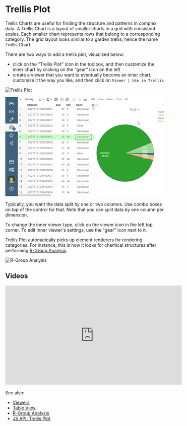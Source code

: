 <!-- TITLE: Trellis Plot -->
<!-- SUBTITLE: -->

# Trellis Plot

Trellis Charts are useful for finding the structure and patterns in complex data.
A Trellis Chart is a layout of smaller charts in a grid with consistent scales. Each smaller chart
represents rows that belong to a corresponding category.  The grid layout looks similar to a garden trellis, 
hence the name Trellis Chart.

There are two ways to add a trellis plot, visualized below:
* click on the "Trellis Plot" icon in the toolbox, and then customize the inner chart by clicking 
  on the "gear" icon on the left
* create a viewer that you want to eventually become an inner chart, customize it the way you like,
  and then click on `Viewer | Use in Trellis`  

![Trellis Plot](../../uploads/gifs/trellis-plot.gif "Trellis Plot")

![](../viewers-as-trellis.gif) 


Typically, you want the data split by one or two columns. Use combo boxes on top of the control for that. Note
that you can split data by one column per dimension.  

To change the inner viewer type, click on the viewer icon in the left top corner. To edit inner
viewer's settings, use the "gear" icon next to it.


Trellis Plot automatically picks up element renderers for rendering categories. For instance,
this is how it looks for chemical structures after performing [R-Group Analysis](../../domains/chem/r-group-analysis.md):

![R-Group Analysis](../../uploads/chem/r-group-analysis.png "R-Group Analysis")

## Videos

<iframe width="560" height="315" src="https://www.youtube.com/embed/7MBXWzdC0-I?start=1560" frameborder="0" allow="accelerometer; autoplay; clipboard-write; encrypted-media; gyroscope; picture-in-picture" allowfullscreen></iframe>

See also: 
  
  * [Viewers](../viewers.md)
  * [Table View](../../overview/table-view.md)
  * [R-Group Analysis](../../domains/chem/r-group-analysis.md)
  * [JS API: Trellis Plot](https://public.datagrok.ai/js/samples/ui/viewers/types/trellis-plot)
